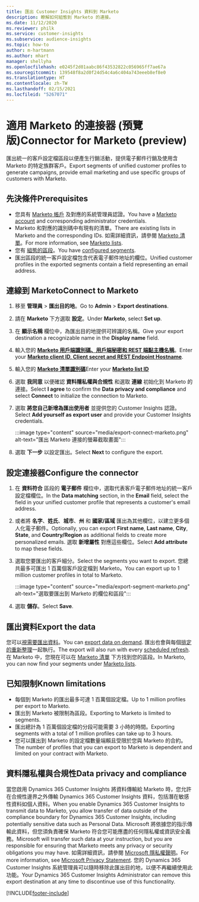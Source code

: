 ```yaml
---
title: 匯出 Customer Insights 資料到 Marketo
description: 瞭解如何組態到 Marketo 的連接。
ms.date: 11/12/2020
ms.reviewer: philk
ms.service: customer-insights
ms.subservice: audience-insights
ms.topic: how-to
author: m-hartmann
ms.author: mhart
manager: shellyha
ms.openlocfilehash: e0245f2d01aabc86f43532822c056965ff7ae67a
ms.sourcegitcommit: 139548f8a2d0f24d54c4a6c404a743eeeb8ef8e0
ms.translationtype: HT
ms.contentlocale: zh-TW
ms.lasthandoff: 02/15/2021
ms.locfileid: "5267071"
---
```

# <a name="connector-for-marketo-preview"></a><span data-ttu-id="abc30-103">適用 Marketo 的連接器 (預覽版)</span><span class="sxs-lookup"><span data-stu-id="abc30-103">Connector for Marketo (preview)</span></span>

<span data-ttu-id="abc30-104">匯出統一的客戶設定檔區段以便產生行銷活動，提供電子郵件行銷及使用含 Marketo 的特定族群客戶。</span><span class="sxs-lookup"><span data-stu-id="abc30-104">Export segments of unified customer profiles to generate campaigns, provide email marketing and use specific groups of customers with Marketo.</span></span>

## <a name="prerequisites"></a><span data-ttu-id="abc30-105">先決條件</span><span class="sxs-lookup"><span data-stu-id="abc30-105">Prerequisites</span></span>

-   <span data-ttu-id="abc30-106">您具有 [Marketo 帳戶](https://login.marketo.com/) 及對應的系統管理員認證。</span><span class="sxs-lookup"><span data-stu-id="abc30-106">You have a [Marketo account](https://login.marketo.com/) and corresponding administrator credentials.</span></span>
-   <span data-ttu-id="abc30-107">Marketo 和對應的識別碼中有現有的清單。</span><span class="sxs-lookup"><span data-stu-id="abc30-107">There are existing lists in Marketo and the corresponding IDs.</span></span> <span data-ttu-id="abc30-108">如需詳細資訊，請參閱 [ Marketo 清單](https://docs.marketo.com/display/public/DOCS/Understanding+Static+Lists)。</span><span class="sxs-lookup"><span data-stu-id="abc30-108">For more information, see [Marketo lists](https://docs.marketo.com/display/public/DOCS/Understanding+Static+Lists).</span></span>
-   <span data-ttu-id="abc30-109">您有 [組態的區段](segments.md)。</span><span class="sxs-lookup"><span data-stu-id="abc30-109">You have [configured segments](segments.md).</span></span>
-   <span data-ttu-id="abc30-110">匯出區段的統一客戶設定檔包含代表電子郵件地址的欄位。</span><span class="sxs-lookup"><span data-stu-id="abc30-110">Unified customer profiles in the exported segments contain a field representing an email address.</span></span>

## <a name="connect-to-marketo"></a><span data-ttu-id="abc30-111">連線到 Marketo</span><span class="sxs-lookup"><span data-stu-id="abc30-111">Connect to Marketo</span></span>

1. <span data-ttu-id="abc30-112">移至 **管理員** > **匯出目的地**。</span><span class="sxs-lookup"><span data-stu-id="abc30-112">Go to **Admin** > **Export destinations**.</span></span>

1. <span data-ttu-id="abc30-113">請在 **Marketo** 下方選取 **設定**。</span><span class="sxs-lookup"><span data-stu-id="abc30-113">Under **Marketo**, select **Set up**.</span></span>

1. <span data-ttu-id="abc30-114">在 **顯示名稱** 欄位中，為匯出目的地提供可辨識的名稱。</span><span class="sxs-lookup"><span data-stu-id="abc30-114">Give your export destination a recognizable name in the **Display name** field.</span></span>

1. <span data-ttu-id="abc30-115">輸入您的 **[Marketo 用戶端識別碼、用戶端秘密和 REST 端點主機名稱](https://developers.marketo.com/rest-api/authentication/)**。</span><span class="sxs-lookup"><span data-stu-id="abc30-115">Enter your **[Marketo client ID, Client secret and REST Endpoint Hostname](https://developers.marketo.com/rest-api/authentication/)**.</span></span>

1. <span data-ttu-id="abc30-116">輸入您的 **[Marketo 清單識別碼](https://docs.marketo.com/display/public/DOCS/Understanding+Static+Lists)**</span><span class="sxs-lookup"><span data-stu-id="abc30-116">Enter your **[Marketo list ID](https://docs.marketo.com/display/public/DOCS/Understanding+Static+Lists)**</span></span> 

1. <span data-ttu-id="abc30-117">選取 **我同意** 以便確認 **資料隱私權與合規性** 和選取 **連線** 初始化到 Marketo 的連接。</span><span class="sxs-lookup"><span data-stu-id="abc30-117">Select **I agree** to confirm the **Data privacy and compliance** and select **Connect** to initialize the connection to Marketo.</span></span>

1. <span data-ttu-id="abc30-118">選取 **將您自己新增為匯出使用者** 並提供您的 Customer Insights 認證。</span><span class="sxs-lookup"><span data-stu-id="abc30-118">Select **Add yourself as export user** and provide your Customer Insights credentials.</span></span>

   :::image type="content" source="media/export-connect-marketo.png" alt-text="匯出 Marketo 連接的螢幕截取畫面":::

1. <span data-ttu-id="abc30-120">選取 **下一步** 以設定匯出。</span><span class="sxs-lookup"><span data-stu-id="abc30-120">Select **Next** to configure the export.</span></span>

## <a name="configure-the-connector"></a><span data-ttu-id="abc30-121">設定連接器</span><span class="sxs-lookup"><span data-stu-id="abc30-121">Configure the connector</span></span>

1. <span data-ttu-id="abc30-122">在 **資料符合** 區段的 **電子郵件** 欄位中，選取代表客戶電子郵件地址的統一客戶設定檔欄位。</span><span class="sxs-lookup"><span data-stu-id="abc30-122">In the **Data matching** section, in the **Email** field, select the field in your unified customer profile that represents a customer's email address.</span></span> 

1. <span data-ttu-id="abc30-123">或者將 **名字**、**姓氏**、**城市**、**州** 和 **國家/區域** 匯出為其他欄位，以建立更多個人化電子郵件。</span><span class="sxs-lookup"><span data-stu-id="abc30-123">Optionally, you can export **First name**, **Last name**, **City**, **State**, and **Country/Region**  as additional fields to create more personalized emails.</span></span> <span data-ttu-id="abc30-124">選取 **新增屬性** 對應這些欄位。</span><span class="sxs-lookup"><span data-stu-id="abc30-124">Select **Add attribute** to map these fields.</span></span>

1. <span data-ttu-id="abc30-125">選取您要匯出的客戶細分。</span><span class="sxs-lookup"><span data-stu-id="abc30-125">Select the segments you want to export.</span></span> <span data-ttu-id="abc30-126">您總共最多可匯出 1 百萬個客戶設定檔到 Marketo。</span><span class="sxs-lookup"><span data-stu-id="abc30-126">You can export up to 1 million customer profiles in total to Marketo.</span></span>

   :::image type="content" source="media/export-segment-marketo.png" alt-text="選取要匯出到 Marketo 的欄位和區段":::

1. <span data-ttu-id="abc30-128">選取 **儲存**。</span><span class="sxs-lookup"><span data-stu-id="abc30-128">Select **Save**.</span></span>

## <a name="export-the-data"></a><span data-ttu-id="abc30-129">匯出資料</span><span class="sxs-lookup"><span data-stu-id="abc30-129">Export the data</span></span>

<span data-ttu-id="abc30-130">您可以[視需要匯出資料](export-destinations.md)。</span><span class="sxs-lookup"><span data-stu-id="abc30-130">You can [export data on demand](export-destinations.md).</span></span> <span data-ttu-id="abc30-131">匯出也會與每個[排定的重新整理](system.md#schedule-tab)一起執行。</span><span class="sxs-lookup"><span data-stu-id="abc30-131">The export will also run with every [scheduled refresh](system.md#schedule-tab).</span></span> <span data-ttu-id="abc30-132">在 Marketo 中，您現在可以在 [Marketo 清單](ttps://docs.marketo.com/display/public/DOCS/Understanding+Static+Lists) 下方找到您的區段。</span><span class="sxs-lookup"><span data-stu-id="abc30-132">In Marketo, you can now find your segments under [Marketo lists](ttps://docs.marketo.com/display/public/DOCS/Understanding+Static+Lists).</span></span>

## <a name="known-limitations"></a><span data-ttu-id="abc30-133">已知限制</span><span class="sxs-lookup"><span data-stu-id="abc30-133">Known limitations</span></span>

- <span data-ttu-id="abc30-134">每個到 Marketo 的匯出最多可達 1 百萬個設定檔。</span><span class="sxs-lookup"><span data-stu-id="abc30-134">Up to 1 million profiles per export to Marketo.</span></span>
- <span data-ttu-id="abc30-135">匯出到 Marketo 被限制為區段。</span><span class="sxs-lookup"><span data-stu-id="abc30-135">Exporting to Marketo is limited to segments.</span></span>
- <span data-ttu-id="abc30-136">匯出總計為 1 百萬個設定檔的分段可能需要 3 小時的時間。</span><span class="sxs-lookup"><span data-stu-id="abc30-136">Exporting segments with a total of 1 million profiles can take up to 3 hours.</span></span> 
- <span data-ttu-id="abc30-137">您可以匯出到 Marketo 的設定檔數量端賴且受限於您與 Marketo 的合約。</span><span class="sxs-lookup"><span data-stu-id="abc30-137">The number of profiles that you can export to Marketo is dependent and limited on your contract with Marketo.</span></span>

## <a name="data-privacy-and-compliance"></a><span data-ttu-id="abc30-138">資料隱私權與合規性</span><span class="sxs-lookup"><span data-stu-id="abc30-138">Data privacy and compliance</span></span>

<span data-ttu-id="abc30-139">當您啟用 Dynamics 365 Customer Insights 將資料傳輸給 Marketo 時，您允許在合規性邊界之外傳輸 Dynamics 365 Customer Insights 資料，包括潛在敏感性資料如個人資料。</span><span class="sxs-lookup"><span data-stu-id="abc30-139">When you enable Dynamics 365 Customer Insights to transmit data to Marketo, you allow transfer of data outside of the compliance boundary for Dynamics 365 Customer Insights, including potentially sensitive data such as Personal Data.</span></span> <span data-ttu-id="abc30-140">Microsoft 將依據您的指示傳輸此資料，但您須負責確保 Marketo 符合您可能應盡的任何隱私權或資訊安全義務。</span><span class="sxs-lookup"><span data-stu-id="abc30-140">Microsoft will transfer such data at your instruction, but you are responsible for ensuring that Marketo meets any privacy or security obligations you may have.</span></span> <span data-ttu-id="abc30-141">如需詳細資訊，請參閱 [Microsoft 隱私權聲明](https://go.microsoft.com/fwlink/?linkid=396732)。</span><span class="sxs-lookup"><span data-stu-id="abc30-141">For more information, see [Microsoft Privacy Statement](https://go.microsoft.com/fwlink/?linkid=396732).</span></span>
<span data-ttu-id="abc30-142">您的 Dynamics 365 Customer Insights 系統管理員可以隨時移除此匯出目的地，以便不再繼續使用此功能。</span><span class="sxs-lookup"><span data-stu-id="abc30-142">Your Dynamics 365 Customer Insights Administrator can remove this export destination at any time to discontinue use of this functionality.</span></span>


[!INCLUDE[footer-include](../includes/footer-banner.md)]